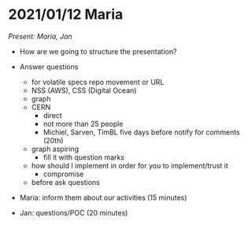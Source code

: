# 2021/01/12 Maria

*Present: Maria, Jan*

* How are we going to structure the presentation?

* Answer questions
  * for volatile specs repo movement or URL
  * NSS (AWS), CSS (Digital Ocean)
  * graph
  * CERN
    * direct
    * not more than 25 people
    * Michiel, Sarven, TimBL five days before notify for comments (20th)
  * graph aspiring
    * fill it with question marks
  * how should I implement in order for you to implement/trust it
    * compromise
  * before ask questions
* Maria: inform them about our activities (15 minutes)
* Jan: questions/POC (20 minutes)
